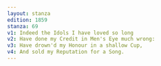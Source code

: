 ```yaml
---
layout: stanza
edition: 1859
stanza: 69
v1: Indeed the Idols I have loved so long
v2: Have done my Credit in Men's Eye much wrong:
v3: ⁠Have drown'd my Honour in a shallow Cup,
v4: And sold my Reputation for a Song.
---
```

